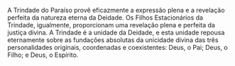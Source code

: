 ﻿A Trindade do Paraíso provê eficazmente a expressão plena e a revelação perfeita da natureza eterna da Deidade. Os Filhos Estacionários da Trindade, igualmente, proporcionam uma revelação plena e perfeita da justiça divina. A Trindade é a unidade da Deidade, e esta unidade repousa eternamente sobre as fundações absolutas da unicidade divina das três personalidades originais, coordenadas e coexistentes: Deus, o Pai; Deus, o Filho; e Deus, o Espírito.